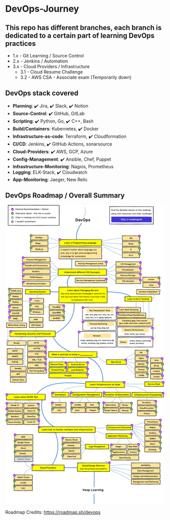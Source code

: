 # DevOps-Journey

## This repo has different branches, each branch is dedicated to a certain part of learning DevOps practices

- 1.x - Git Learning / Source Control
- 2.x - Jenkins / Automation
- 3.x - Cloud Providers / Infrastructure
    - 3.1 - Cloud Resume Challenge
    - 3.2 - AWS CSA - Associate exam (Temporarily down)

## DevOps stack covered
- **Planning**: ✔️ Jira, ✔️ Slack, ✔️ Notion
- **Source-Control**: ✔️ GitHub, GitLab
- **Scripting**: ✔️ Python, Go, ✔️ C++, Bash
- **Build/Containers**: Kubernetes, ✔️ Docker
- **Infrastructure-as-code**: Terraform, ✔️ Cloudformation
- **CI/CD**: Jenkins, ✔️ GitHub Actions, sonarsource
- **Cloud-Providers**: ✔️ AWS, GCP, Azure
- **Config-Management**: ✔️ Ansible, Chef, Puppet
- **Infrastructure-Monitoring**: Nagios, Prometheus
- **Logging**: ELK-Stack, ✔️ Cloudwatch
- **App-Monitoring**: Jaeger, New Relic


## DevOps Roadmap / Overall Summary

![My Image](devops.png)

Roadmap Credits: https://roadmap.sh/devops

